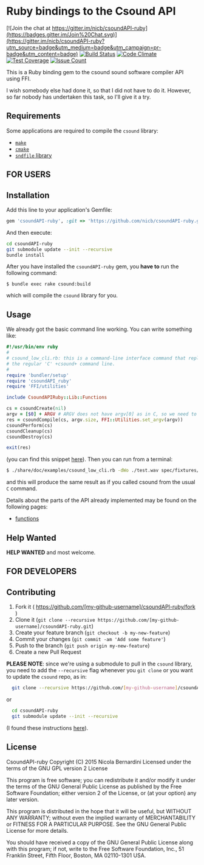# Ruby bindings to the Csound API

[![Join the chat at https://gitter.im/nicb/csoundAPI-ruby](https://badges.gitter.im/Join%20Chat.svg)](https://gitter.im/nicb/csoundAPI-ruby?utm_source=badge&utm_medium=badge&utm_campaign=pr-badge&utm_content=badge)
[![Build Status](https://travis-ci.org/nicb/csoundAPI-ruby.svg?branch=master)](https://travis-ci.org/nicb/csoundAPI-ruby)
[![Code Climate](https://codeclimate.com/github/nicb/csoundAPI-ruby/badges/gpa.svg)](https://codeclimate.com/github/nicb/csoundAPI-ruby)
[![Test Coverage](https://codeclimate.com/github/nicb/csoundAPI-ruby/badges/coverage.svg)](https://codeclimate.com/github/nicb/csoundAPI-ruby/coverage)
[![Issue Count](https://codeclimate.com/github/nicb/csoundAPI-ruby/badges/issue_count.svg)](https://codeclimate.com/github/nicb/csoundAPI-ruby)

This is a Ruby binding gem to the csound sound software compiler API using FFI.

I wish somebody else had done it, so that I did not have to do it. However, so
far nobody has undertaken this task, so I'll give it a try.

## Requirements

Some applications are required to compile the `csound` library:

* [`make`](https://www.gnu.org/software/make/)
* [`cmake`](https://cmake.org/)
* [`sndfile` library](http://www.mega-nerd.com/libsndfile/)

## FOR USERS
## Installation

Add this line to your application's Gemfile:

```ruby
gem 'csoundAPI-ruby', :git => 'https://github.com/nicb/csoundAPI-ruby.git'
```
And then execute:

```sh
cd csoundAPI-ruby
git submodule update --init --recursive
bundle install
```

After you have installed the `csoundAPI-ruby` gem, you **have to** run the
following command:

    $ bundle exec rake csound:build

which will compile the `csound` library for you.

## Usage

We already got the basic command line working. You can write
something like:

```ruby
#!/usr/bin/env ruby
#
# csound_low_cli.rb: this is a command-line interface command that replicates
# the regular 'C' +csound+ command line.
#
require 'bundler/setup'
require 'csoundAPI_ruby'
require 'FFI/utilities'

include CsoundAPIRuby::Lib::Functions

cs = csoundCreate(nil)
argv = [$0] + ARGV # ARGV does not have argv[0] as in C, so we need to add it in front
res = csoundCompile(cs, argv.size, FFI::Utilities.set_argv(argv))
csoundPerform(cs)
csoundCleanup(cs)
csoundDestroy(cs)

exit(res)
```
(you can find this snippet [here](./share/doc/examples/csound_low_cli.rb)). Then you
can run from a terminal:

```sh
$ ./share/doc/examples/csound_low_cli.rb -dWo ./test.wav spec/fixtures/csound/simple.csd
```

and this will produce the same result as if you called csound from the usual
`C` command.

Details about the parts of the API already implemented may be found on the
following pages:

* [functions](lib/csoundAPI_ruby/lib/functions/README.md)

## Help Wanted

**HELP WANTED** and most welcome.

## FOR DEVELOPERS
## Contributing

1. Fork it ( https://github.com/[my-github-username]/csoundAPI-ruby/fork )
1. Clone it (`git clone --recursive https://github.com/[my-github-username]/csoundAPI-ruby.git`)
1. Create your feature branch (`git checkout -b my-new-feature`)
1. Commit your changes (`git commit -am 'Add some feature'`)
1. Push to the branch (`git push origin my-new-feature`)
1. Create a new Pull Request

**PLEASE NOTE**: since we're using a submodule to pull in the `csound`
library, you need to add the `--recursive` flag whenever you `git clone` or
you want to update the `csound` repo, as in:

```sh
  git clone --recursive https://github.com/[my-github-username]/csoundAPI-ruby.git
```

or 

```sh
  cd csoundAPI-ruby
  git submodule update --init --recursive
```

(I found these instructions [here](http://stackoverflow.com/questions/3796927/how-to-git-clone-including-submodules)).

## License

  CsoundAPI-ruby
  Copyright (C) 2015 Nicola Bernardini
  Licensed under the terms of the GNU GPL version 2 License

  This program is free software; you can redistribute it and/or modify
  it under the terms of the GNU General Public License as published by
  the Free Software Foundation; either version 2 of the License, or
  (at your option) any later version.

  This program is distributed in the hope that it will be useful,
  but WITHOUT ANY WARRANTY; without even the implied warranty of
  MERCHANTABILITY or FITNESS FOR A PARTICULAR PURPOSE.  See the
  GNU General Public License for more details.

  You should have received a copy of the GNU General Public License along
  with this program; if not, write to the Free Software Foundation, Inc.,
  51 Franklin Street, Fifth Floor, Boston, MA 02110-1301 USA.
